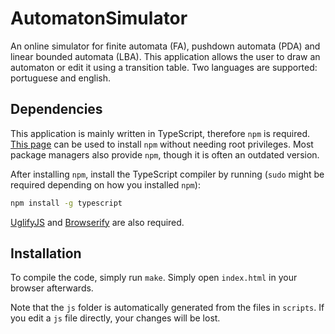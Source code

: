 # AutomatonSimulator

An online simulator for finite automata (FA), pushdown automata (PDA) and linear bounded automata (LBA). This application allows the user to draw an automaton or edit it using a transition table. Two languages are supported: portuguese and english.

## Dependencies

This application is mainly written in TypeScript, therefore `npm` is required. [This page](https://gist.github.com/isaacs/579814) can be used to install `npm` without needing root privileges. Most package managers also provide `npm`, though it is often an outdated version.

After installing `npm`, install the TypeScript compiler by running (`sudo` might be required depending on how you installed `npm`):
```bash
npm install -g typescript
```

[UglifyJS](https://github.com/mishoo/UglifyJS) and [Browserify](http://browserify.org/) are also required.

## Installation

To compile the code, simply run `make`. Simply open `index.html` in your browser afterwards.

Note that the `js` folder is automatically generated from the files in `scripts`. If you edit a `js` file directly, your changes will be lost.
